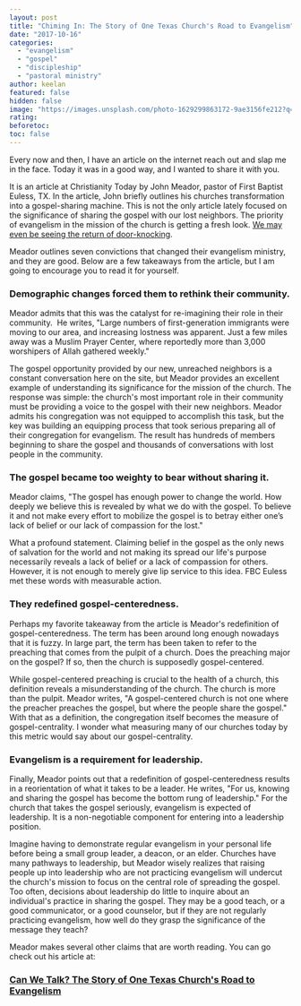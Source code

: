 ```yaml
---
layout: post
title: "Chiming In: The Story of One Texas Church's Road to Evangelism"
date: "2017-10-16"
categories: 
  - "evangelism"
  - "gospel"
  - "discipleship"
  - "pastoral ministry"
author: keelan
featured: false
hidden: false
image: "https://images.unsplash.com/photo-1629299863172-9ae3156fe212?q=80&w=2071&auto=format&fit=crop&ixlib=rb-4.0.3&ixid=M3wxMjA3fDB8MHxwaG90by1wYWdlfHx8fGVufDB8fHx8fA%3D%3D"
rating:
beforetoc:
toc: false
---
```


Every now and then, I have an article on the internet reach out and slap me in the face. Today it was in a good way, and I wanted to share it with you.

It is an article at Christianity Today by John Meador, pastor of First Baptist Euless, TX. In the article, John briefly outlines his churches transformation into a gospel-sharing machine. This is not the only article lately focused on the significance of sharing the gospel with our lost neighbors. The priority of evangelism in the mission of the church is getting a fresh look. [We may even be seeing the return of door-knocking](http://blog.keelancook.com/2017/09/is-door-knocking-making-a-comeback.html).

Meador outlines seven convictions that changed their evangelism ministry, and they are good. Below are a few takeaways from the article, but I am going to encourage you to read it for yourself.

### Demographic changes forced them to rethink their community.

Meador admits that this was the catalyst for re-imagining their role in their community.  He writes, "Large numbers of first-generation immigrants were moving to our area, and increasing lostness was apparent. Just a few miles away was a Muslim Prayer Center, where reportedly more than 3,000 worshipers of Allah gathered weekly."

The gospel opportunity provided by our new, unreached neighbors is a constant conversation here on the site, but Meador provides an excellent example of understanding its significance for the mission of the church. The response was simple: the church's most important role in their community must be providing a voice to the gospel with their new neighbors. Meador admits his congregation was not equipped to accomplish this task, but the key was building an equipping process that took serious preparing all of their congregation for evangelism. The result has hundreds of members beginning to share the gospel and thousands of conversations with lost people in the community.

### The gospel became too weighty to bear without sharing it.

Meador claims, "The gospel has enough power to change the world. How deeply we believe this is revealed by what we do with the gospel. To believe it and not make every effort to mobilize the gospel is to betray either one’s lack of belief or our lack of compassion for the lost."

What a profound statement. Claiming belief in the gospel as the only news of salvation for the world and not making its spread our life's purpose necessarily reveals a lack of belief or a lack of compassion for others. However, it is not enough to merely give lip service to this idea. FBC Euless met these words with measurable action.

### They redefined gospel-centeredness.

Perhaps my favorite takeaway from the article is Meador's redefinition of gospel-centeredness. The term has been around long enough nowadays that it is fuzzy. In large part, the term has been taken to refer to the preaching that comes from the pulpit of a church. Does the preaching major on the gospel? If so, then the church is supposedly gospel-centered.

While gospel-centered preaching is crucial to the health of a church, this definition reveals a misunderstanding of the church. The church is more than the pulpit. Meador writes, "A gospel-centered church is not one where the preacher preaches the gospel, but where the people share the gospel." With that as a definition, the congregation itself becomes the measure of gospel-centrality. I wonder what measuring many of our churches today by this metric would say about our gospel-centrality.

### Evangelism is a requirement for leadership.

Finally, Meador points out that a redefinition of gospel-centeredness results in a reorientation of what it takes to be a leader. He writes, "For us, knowing and sharing the gospel has become the bottom rung of leadership." For the church that takes the gospel seriously, evangelism is expected of leadership. It is a non-negotiable component for entering into a leadership position.

Imagine having to demonstrate regular evangelism in your personal life before being a small group leader, a deacon, or an elder. Churches have many pathways to leadership, but Meador wisely realizes that raising people up into leadership who are not practicing evangelism will undercut the church's mission to focus on the central role of spreading the gospel. Too often, decisions about leadership do little to inquire about an individual's practice in sharing the gospel. They may be a good teach, or a good communicator, or a good counselor, but if they are not regularly practicing evangelism, how well do they grasp the significance of the message they teach?

Meador makes several other claims that are worth reading. You can go check out his article at:

### [Can We Talk? The Story of One Texas Church's Road to Evangelism](http://www.christianitytoday.com/edstetzer/2017/october/can-we-talk-story-of-one-texas-churchs-road-to-evangelism.html)
